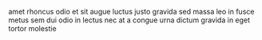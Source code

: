 amet rhoncus odio et sit augue luctus justo gravida sed massa leo in fusce metus
sem dui odio in lectus nec at a congue urna dictum gravida in eget tortor
molestie